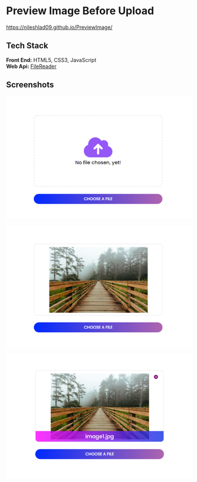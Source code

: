 
# Preview Image Before Upload 

https://nileshlad09.github.io/PreviewImage/



## Tech Stack

**Front End:** HTML5, CSS3, JavaScript  
**Web Api:** [FileReader](https://developer.mozilla.org/en-US/docs/Web/API/FileReader)


## Screenshots

![App Screenshot](Screenshots/Screenshot_1.png)

![App Screenshot](Screenshots/Screenshot_2.png)

![App Screenshot](Screenshots/Screenshot_3.png)


